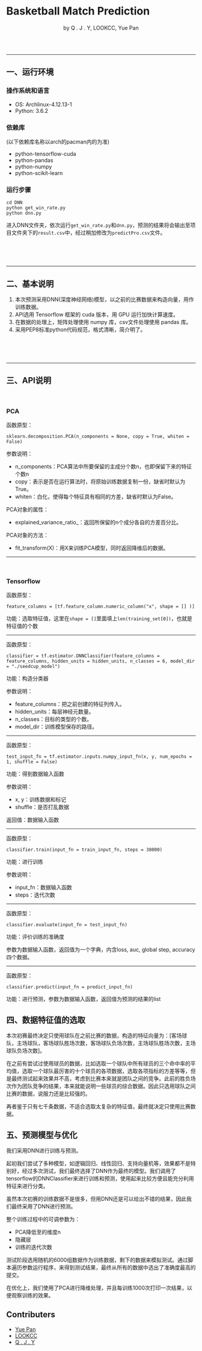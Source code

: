 # Basketball Match Prediction

<p align="center"> by Q . J . Y, LOOKCC, Yue Pan </p>

<br/><br/>

--------------------------------------------------------------------------------

## 一、运行环境

### 操作系统和语言

* OS: Archlinux-4.12.13-1
* Python: 3.6.2

### 依赖库

(以下依赖库名称以arch的pacman内的为准)

* python-tensorflow-cuda
* python-pandas
* python-numpy
* python-scikit-learn

### 运行步骤

```shell
cd DNN
python get_win_rate.py
python dnn.py
```

进入DNN文件夹，依次运行`get_win_rate.py`和`dnn.py`，预测的结果将会输出至项目文件夹下的`result.csv`中，经过稍加修改为`predictPro.csv`文件。

<br><br><br>

--------------------------------------------------------------------------------

## 二、基本说明

1. 本次预测采用DNN(深度神经网络)模型，以之前的比赛数据来构造向量，用作训练数据。
2. API选用 Tensorflow 框架的 cuda 版本，用 GPU 运行加快计算速度。
3. 在数据的处理上，矩阵处理使用 numpy 库，csv文件处理使用 pandas 库。
4. 采用PEP8标准python代码规范，格式清晰，简介明了。

<br><br><br>


--------------------------------------------------------------------------------

## 三、API说明

<br>

### PCA

函数原型：
```
sklearn.decomposition.PCA(n_components = None, copy = True, whiten = False)
```

参数说明：

* n_components：PCA算法中所要保留的主成分个数n，也即保留下来的特征个数n
* copy：表示是否在运行算法时，将原始训练数据复制一份，缺省时默认为True。
* whiten：白化，使得每个特征具有相同的方差，缺省时默认为False。

PCA对象的属性：

* explained_variance_ratio_：返回所保留的n个成分各自的方差百分比。

PCA对象的方法：

* fit_transform(X)：用X来训练PCA模型，同时返回降维后的数据。

--------------------------------------------------------------------------------

<br>

### Tensorflow

函数原型：
```
feature_columns = [tf.feature_column.numeric_column("x", shape = [] )]
```

功能：选取特征值，这里在`shape = []`里面填上`len(training_set[0])`，也就是特征值的个数

--------------------------------------------------------------------------------

函数原型：
```
classifier = tf.estimator.DNNClassifier(feature_columns = feature_columns, hidden_units = hidden_units, n_classes = 6, model_dir = "./seedcup_model")
```

功能：构造分类器

参数说明：

* feature_columns：把之前创建的特征列传入。
* hidden_units：每层神经元数量。
* n_classes：目标的类型的个数。
* model_dir：训练模型保存的路径。

--------------------------------------------------------------------------------

函数原型：

```
test_input_fn = tf.estimator.inputs.numpy_input_fn(x, y, num_epochs = 1, shuffle = False)
```

功能：得到数据输入函数

参数说明：

* x, y：训练数据和标记
* shuffle：是否打乱数据

返回值：数据输入函数

--------------------------------------------------------------------------------

函数原型：

```
classifier.train(input_fn = train_input_fn, steps = 38000)
```

功能：进行训练

参数说明：

* input_fn：数据输入函数
* steps：迭代次数

--------------------------------------------------------------------------------

函数原型：

```
classifier.evaluate(input_fn = test_input_fn)
```

功能：评价训练的准确度

参数为数据输入函数，返回值为一个字典，内含loss, auc, global step, accuracy四个数据。

--------------------------------------------------------------------------------

函数原型：
```
classifier.predict(input_fn = predict_input_fn)
```

功能：进行预测，参数为数据输入函数，返回值为预测的结果的list

## 四、数据特征值的选取

本次初赛最终决定只使用球队在之前比赛的数据，构造的特征向量为：[客场球队，主场球队，客场球队胜场次数，客场球队负场次数，主场球队胜场次数，主场球队负场次数]。

在之前有尝试过使用球员的数据，比如选取一个球队中所有球员的三个命中率的平均值，选取一个球队最厉害的十个球员的各项数据，选取各项指标的方差等等，但是最终测试起来效果并不高，考虑到比赛本来就是团队之间的竞争。此前的胜负场次作为团队竞争的结果，本来就能说明一些球员的综合数据。因此只选用球队之间比赛的数据，说服力还是比较强的。

再者鉴于只有七千条数据，不适合选取太复杂的特征值，最终就决定只使用比赛数据。

## 五、预测模型与优化

我们采用DNN进行训练与预测。

起初我们尝试了多种模型，如逻辑回归、线性回归、支持向量机等，效果都不是特别好，经过多次测试，我们最终选择了DNN作为最终的模型。我们调用了tensorflow的DNNClassifier来进行训练和预测，使用起来比较方便且能充分利用特征来进行分类。

虽然本次初赛的训练数据不是很多，但用DNN还是可以给出不错的结果，因此我们最终采用了DNN进行预测。

整个训练过程中的可调参数为：

* PCA降低至的维度n
* 隐藏层
* 训练的迭代次数

测试阶段选用随机的6000组数据作为训练数据，剩下的数据来模拟测试。通过脚本遍历参数运行程序，来得到测试结果，最终从所有的数据中选出了准确度最高的提交。

在优化上，我们使用了PCA进行降维处理，并且每训练1000次打印一次结果，以便观察训练的效果。


## Contributers

* [Yue Pan](https://github.com/zxc479773533)
* [LOOKCC](https://github.com/LOOKCC)
* [Q . J . Y](https://github.com/qjy981010)
